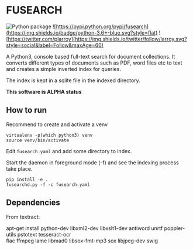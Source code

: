 # FUSEARCH

![Python package](https://github.com/larroy/fusearch/workflows/Python%20package/badge.svg)
![https://pypi.python.org/pypi/fusearch](https://img.shields.io/badge/python-3.6+-blue.svg?style=flat)
![https://twitter.com/plarroy](https://img.shields.io/twitter/follow/larroy.svg?style=social&label=Follow&maxAge=60)

A Python3, console based full-text search for document collections. It converts different types of
documents such as PDF, word files etc to text and creates a simple inverted index for queries.

The index is kept in a sqlite file in the indexed directory.

**This software is ALPHA status**


## How to run

Recommend to create and activate a venv

```
virtualenv -p(which python3) venv
source venv/bin/activate
```

Edit `fusearch.yaml` and add some directory to index.

Start the daemon in foreground mode (-f) and see the indexing process take place.

```
pip install -e .
fusearchd.py -f -c fusearch.yaml
```


## Dependencies

From textract:

apt-get install python-dev libxml2-dev libxslt1-dev antiword unrtf poppler-utils pstotext
tesseract-ocr \
flac ffmpeg lame libmad0 libsox-fmt-mp3 sox libjpeg-dev swig
